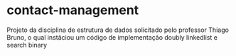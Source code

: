 # contact-management
Projeto da disciplina de estrutura de dados solicitado pelo professor Thiago Bruno, o qual instâciou um código de implementação doubly linkedlist e search binary
